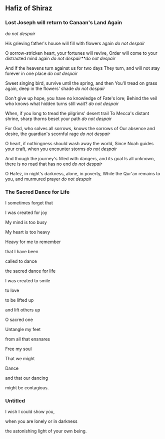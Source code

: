 ## Hafiz of Shiraz
### Lost Joseph will return to Canaan's Land Again
*do not despair*

His grieving father's house will fill with flowers again
*do not despair*

O sorrow-stricken heart, your fortunes will revive,
Order will come to your distracted mind again
*do not despair**do not despair*

And if the heavens turn against us for two days
They turn, and will not stay forever in one place
*do not despair*

Sweet singing bird, survive until the spring, and then
You'll tread on grass again, deep in the flowers' shade
*do not despair*

Don't give up hope, you have no knowledge of Fate's lore;
Behind the veil who knows what hidden turns still wait?
*do not despair*

When, if you long to tread the pilgrims' desert trail
To Mecca's distant shrine, sharp thorns beset your path
*do not despair*

For God, who solves all sorrows, knows the sorrows of
Our absence and desire, the guardian's scornful rage
*do not despair*

O heart, if nothingness should wash away the world,
Since Noah guides your craft, when you encounter storms
*do not despair*

And though the journey's filled with dangers, and its goal
Is all unknown, there is no road that has no end
*do not despair*

O Hafez, in night's darkness, alone, in poverty, While the Qur'an remains to you, and murmured prayer
*do not despair*



### The Sacred Dance for Life
I sometimes forget that

I was created for joy

My mind is too busy

My heart is too heavy

Heavy for me to remember

that I have been

called to dance

the sacred dance for life



I was created to smile

to love

to be lifted up

and lift others up

O sacred one

Untangle my feet

from all that ensnares

Free my soul

That we might

Dance

and that our dancing

might be contagious.




### Untitled
I wish I could show you,


when you are lonely or in darkness


the astonishing light of your own being.